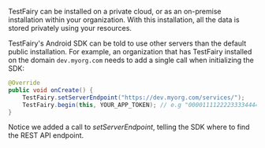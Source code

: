 
TestFairy can be installed on a private cloud, or as an on-premise installation within your organization. With this installation, all the data is stored privately using your resources.

TestFairy's Android SDK can be told to use other servers than the default public installation. For example, an organization that has TestFairy installed on the domain `dev.myorg.com` needs to add a single call when initializing the SDK:

```java
@Override
public void onCreate() {
	TestFairy.setServerEndpoint("https://dev.myorg.com/services/"); 
	TestFairy.begin(this, YOUR_APP_TOKEN); // e.g "0000111122223333444455566667777788889999";
}
```

Notice we added a call to *setServerEndpoint*, telling the SDK where to find the REST API endpoint.

